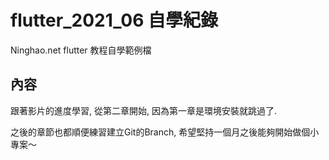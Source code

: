 # flutter_2021_06 自學紀錄

Ninghao.net flutter 教程自學範例檔

## 內容

跟著影片的進度學習, 從第二章開始,
因為第一章是環境安裝就跳過了.

之後的章節也都順便練習建立Git的Branch, 
希望堅持一個月之後能夠開始做個小專案～

